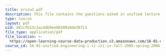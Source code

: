 ```yaml
---
title: prszu2.pdf
description: This file contains the questions asked in unified lecture.
type: course
layout: pdf
uid: d81cfb13c3acddb9ee90209a9de30713
file_type: application/pdf
file_location: >-
  https://open-learning-course-data-production.s3.amazonaws.com/16-01-unified-engineering-i-ii-iii-iv-fall-2005-spring-2006/d81cfb13c3acddb9ee90209a9de30713_prszu2.pdf
course_id: 16-01-unified-engineering-i-ii-iii-iv-fall-2005-spring-2006
---
```


